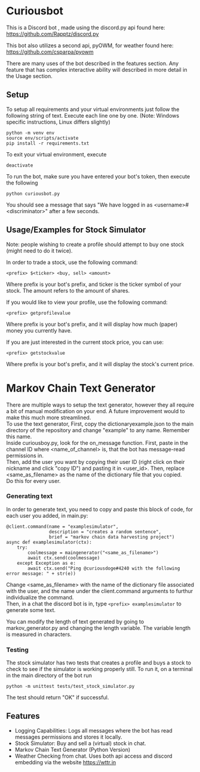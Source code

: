 
# Curiousbot

This is a Discord bot , made using the discord.py api found here: https://github.com/Rapptz/discord.py

This bot also utilizes a second api, pyOWM, for weather found here: https://github.com/csparpa/pyowm

There are many uses of the bot described in the features section. Any feature that has complex interactive ability will described in more detail in the Usage section.

## Setup
To setup all requirements and your virtual environments just follow the following string of text. Execute each line one by one. (Note: Windows specific instructions, Linux differs slightly)
```
python -m venv env
source env/scripts/activate
pip install -r requirements.txt
```
To exit your virtual environment, execute
```
deactivate
```

To run the bot, make sure you have entered your bot's token, then execute the following
```
python curiousbot.py
```
You should see a message that says "We have logged in as \<username\>#\<discriminator\>" after a few seconds.

## Usage/Examples for Stock Simulator
Note: people wishing to create a profile should attempt to buy one stock (might need to do it twice).

In order to trade a stock, use the following command:
```
<prefix> $<ticker> <buy, sell> <amount>
```
Where prefix is your bot's prefix, and ticker is the ticker symbol of your stock. The amount refers to the amount of shares.


If you would like to view your profile, use the following command:
```
<prefix> getprofilevalue
```
Where prefix is your bot's prefix, and it will display how much (paper) money you currently have.

If you are just interested in the current stock price, you can use:
```
<prefix> getstockvalue
```
Where prefix is your bot's prefix, and it will display the stock's current price.


# Markov Chain Text Generator
There are multiple ways to setup the text generator, however they all require a bit of manual modification on your end. A future improvement would to make this much more streamlined.  
To use the text generator, First, copy the dictionaryexample.json to the main directory of the repository and change "example" to any name. Remember this name.  
Inside curiousboy.py, look for the on_message function. First, paste in the channel ID where <name_of_channel> is, that the bot has message-read permissions in.  
Then, add the user you want by copying their user ID (right click on their nickname and click "copy ID") and pasting it in <user_id>. Then, replace <same_as_filename> as the name of the dictionary file that you copied.  
Do this for every user.

### Generating text
In order to generate text, you need to copy and paste this block of code, for each user you added, in main.py:  
```
@client.command(name = "examplesimulator",
                description = "creates a random sentence",
                brief = "markov chain data harvesting project")
async def examplesimulator(ctx):
    try:
        coolmessage = maingenerator("<same_as_filename>")
        await ctx.send(coolmessage)
    except Exception as e:
        await ctx.send("Ping @curiousdoge#4240 with the following error message: " + str(e))
```  
Change <same_as_filename> with the name of the dictionary file associated with the user, and the name under the client.command arguments to furthur individualize the command.  
Then, in a chat the discord bot is in, type ```<prefix> examplesimulator``` to generate some text.

You can modify the length of text generated by going to markov_generator.py and changing the length variable. The variable length is measured in characters.

### Testing

The stock simulator has two tests that creates a profile and buys a stock to check to see if the simulator is working properly still. To run it, on a terminal in the main directory of the bot run
```
python -m unittest tests/test_stock_simulator.py
```
The test should return "OK" if successful.

  
## Features

- Logging Capabilities: Logs all messages where the bot has read messages permissions and stores it locally.
- Stock Simulator: Buy and sell a (virtual) stock in chat.
- Markov Chain Text Generator (Python Version)
- Weather Checking from chat. Uses both api access and discord embedding via the website https://wttr.in 




